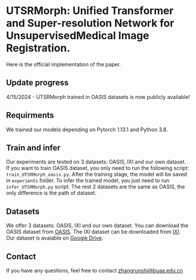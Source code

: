 # UTSRMorph: Unified Transformer and Super-resolution Network for UnsupervisedMedical Image Registration.
Here is the official implementation of the paper.

## Update progress
4/15/2024 - UTSRMorph trained in OASIS datasets is now publicly available!

## Requirments
We trained our models depending on Pytorch 1.13.1 and Python 3.8.

## Train and infer
Our experiments are tested on 3 datasets: OASIS, IXI and our own dataset.
If you want to train OASIS dataset, you only need to run the following script: `train_UTSRMorph_oasis.py`. After the training stage, the model will be saved in `experients` folder.
To infer the trained model, you just need to run `infer_UTSRMorph.py` script.
The rest 2 datasets are the same as OASIS, the only difference is the path of dataset.

## Datasets
We offer 3 datasets: OASIS, IXI and our own dataset.
You can download the OASIS dataset from [OASIS]().
The IXI dataset can be downloaded from [IXI]().
Our dataset is avaiable on [Google Drive]().

## Contact
If you have any questions, feel free to contact zhangrunshi@buaa.edu.cn
